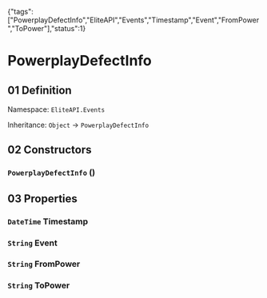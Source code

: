 {"tags":["PowerplayDefectInfo","EliteAPI","Events","Timestamp","Event","FromPower","ToPower"],"status":1}

# PowerplayDefectInfo

## 01 Definition

Namespace: `EliteAPI.Events`

Inheritance: `Object` → `PowerplayDefectInfo`

## 02 Constructors

### `PowerplayDefectInfo` ()

## 03 Properties

### `DateTime` Timestamp

### `String` Event

### `String` FromPower

### `String` ToPower

